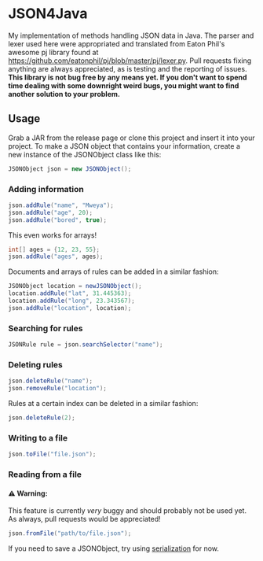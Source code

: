 # JSON4Java
My implementation of methods handling JSON data in Java. The parser and lexer used here were appropriated and translated from Eaton Phil's awesome pj library found at https://github.com/eatonphil/pj/blob/master/pj/lexer.py. Pull requests fixing anything are always appreciated, as is testing and the reporting of issues. __This library is not bug free by any means yet. If you don't want to spend time dealing with some downright weird bugs, you might want to find another solution to your problem.__

## Usage
Grab a JAR from the release page or clone this project and insert it into
your project. To make a JSON object that contains your information, 
create a new instance of the JSONObject class like this:

```java
JSONObject json = new JSONObject();
```
### Adding information
```java
json.addRule("name", "Mweya");
json.addRule("age", 20);
json.addRule("bored", true);
```
This even works for arrays!
```java
int[] ages = {12, 23, 55};
json.addRule("ages", ages);
```
Documents and arrays of rules can be added in a similar fashion:
```java
JSONObject location = newJSONObject();
location.addRule("lat", 31.445363);
location.addRule("long", 23.343567);
json.addRule("location", location);
```
### Searching for rules
```java
JSONRule rule = json.searchSelector("name");
```
### Deleting rules
```java
json.deleteRule("name");
json.removeRule("location");
```
Rules at a certain index can be deleted in a similar fashion:
```java
json.deleteRule(2);
```
### Writing to a file
```java
json.toFile("file.json");
```
### Reading from a file
#### ⚠ Warning:
This feature is currently _very_ buggy and should probably not be used yet. As always, pull requests would be appreciated!
```java
json.fromFile("path/to/file.json");
```
If you need to save a JSONObject, try using [serialization](https://www.tutorialspoint.com/java/java_serialization.htm) for now. 
